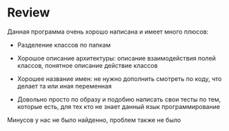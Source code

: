 # Review

Данная программа очень хорошо написана и имеет много плюсов:

* Разделение классов по папкам
  
* Хорошое описание архитектуры: описание взаимодействия полей классов, 
понятное описание действие классов
  
* Хорошее название имен: не нужно дополнить смотреть по коду, что делает та или иная переменная

* Довольно просто по образу и подобию написать свои тесты по тем, которые есть, для тех кто не знает данный язык программирование

Минусов у нас не было найденно, проблем также не было
